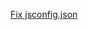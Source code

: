 [Fix jsconfig.json](https://stackoverflow.com/questions/49056000/all-of-my-json-files-have-problems-loading-reference-schema-from-schemastore-az)